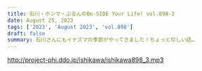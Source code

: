 ```yaml
---
title: 石川・ホンマ・ぶるんのBe-SIDE Your Life! vol.898-3
date: August 25, 2023
tags: ['2023', 'August 2023', 'vol.898']
draft: false
summary: 石川さんにもイナズマの季節がやってきました！ちょっと珍しい話…
---
```


http://project-phi.ddo.jp/ishikawa/ishikawa898_3.mp3